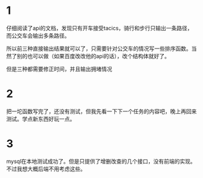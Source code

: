 # 1

仔细阅读了api的文档，发现只有开车接受tacics，骑行和步行只输出一条路径，而公交车会输出多条路径。

所以前三种直接输出结果就可以了，只需要针对公交车的情况写一些排序函数。当然了别的也可以做（如果百度改改他的api的话），改个结构体就好了。

但是三种都需要修正时间，并且输出拥堵情况

# 2

把一坨函数写完了，还没有测试，但我先看一下下一个任务的内容吧，晚上再回来测试。学点新东西好玩一点。

# 3

mysql在本地测试成功了。但是只提供了增删改查的几个接口，没有前端的实现。不过我想大概后端不用考虑这些。